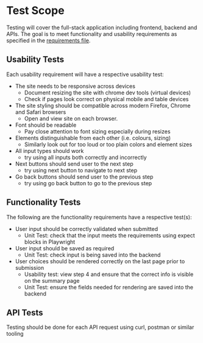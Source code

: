 # Test Scope

Testing will cover the full-stack application including frontend, backend and APIs.
The goal is to meet functionality and usability requirements as specified in the [requirements file](./requirements.md).

## Usability Tests

Each usability requirement will have a respective usability test:
- The site needs to be responsive across devices
  - Document resizing the site with chrome dev tools (virtual devices)
  - Check if pages look correct on physical mobile and table devices
- The site styling should be compatible across modern Firefox, Chrome and Safari browsers
  - Open and view site on each browser.
- Font should be readable
  - Pay close attention to font sizing especially during resizes 
- Elements distinguishable from each other (i.e. colours, sizing)
  - Similarly look out for too loud or too plain colors and element sizes 
- All input types should work
  - try using all inputs both correctly and incorrectly 
- Next buttons should send user to the next step 
  - try using next button to navigate to next step 
- Go back buttons should send user to the previous step
  - try using go back button to go to the previous step 


## Functionality Tests

The following are the functionality requirements have a respective test(s):
- User input should be correctly validated when submitted
  - Unit Test: check that the input meets the requirements using expect blocks in Playwright 
- User input should be saved as required 
  - Unit Test: check input is being saved into the backend
- User choices should be rendered correctly on the last page prior to submission
  - Usability test: view step 4 and ensure that the correct info is visible on the summary page
  - Unit Test: ensure the fields needed for rendering are saved into the backend


## API Tests 

Testing should be done for each API request using curl, postman or similar tooling 


